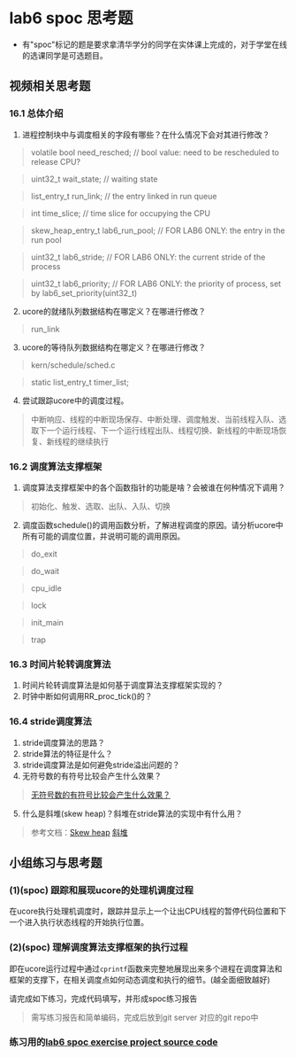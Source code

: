 # lab6 spoc 思考题

- 有"spoc"标记的题是要求拿清华学分的同学在实体课上完成的，对于学堂在线的选课同学是可选题目。


## 视频相关思考题

### 16.1 总体介绍

1. 进程控制块中与调度相关的字段有哪些？在什么情况下会对其进行修改？

 > volatile bool need_resched;                 // bool value: need to be rescheduled to release CPU?

 > uint32_t wait_state;                        // waiting state

 > list_entry_t run_link;                      // the entry linked in run queue

 > int time_slice;                             // time slice for occupying the CPU

 > skew_heap_entry_t lab6_run_pool;            // FOR LAB6 ONLY: the entry in the run pool

 > uint32_t lab6_stride;                       // FOR LAB6 ONLY: the current stride of the process

 > uint32_t lab6_priority;                     // FOR LAB6 ONLY: the priority of process, set by lab6_set_priority(uint32_t)

2. ucore的就绪队列数据结构在哪定义？在哪进行修改？

 > run_link

3. ucore的等待队列数据结构在哪定义？在哪进行修改？

 > kern/schedule/sched.c

 > static list_entry_t timer_list;

4. 尝试跟踪ucore中的调度过程。

 > 中断响应、线程的中断现场保存、中断处理、调度触发、当前线程入队、选取下一个运行线程、下一个运行线程出队、线程切换、新线程的中断现场恢复、新线程的继续执行

### 16.2 调度算法支撑框架

1. 调度算法支撑框架中的各个函数指针的功能是啥？会被谁在何种情况下调用？

 > 初始化、触发、选取、出队、入队、切换

2. 调度函数schedule()的调用函数分析，了解进程调度的原因。请分析ucore中所有可能的调度位置，并说明可能的调用原因。

 > do_exit

 > do_wait

 > cpu_idle

 > lock

 > init_main

 > trap

### 16.3 时间片轮转调度算法

1. 时间片轮转调度算法是如何基于调度算法支撑框架实现的？
2. 时钟中断如何调用RR_proc_tick()的？

### 16.4 stride调度算法

1. stride调度算法的思路？ 
2. stride算法的特征是什么？
3. stride调度算法是如何避免stride溢出问题的？
4. 无符号数的有符号比较会产生什么效果？

 > [无符号数的有符号比较会产生什么效果？](https://piazza.com/class/i5j09fnsl7k5x0?cid=357)

5. 什么是斜堆(skew heap)？斜堆在stride算法的实现中有什么用？

 > 参考文档：[Skew heap](https://en.wikipedia.org/wiki/Skew_heap) [斜堆](http://baike.baidu.com/link?url=BYMgWi8gT5sZE2sG0ndX1CoYZVhe5NJig5s9-u1gO7ldVIxRwLzUpL9pvqN5qEOk_8nGUuJ7VSZNU8pGSicUnK)


## 小组练习与思考题

### (1)(spoc) 跟踪和展现ucore的处理机调度过程

在ucore执行处理机调度时，跟踪并显示上一个让出CPU线程的暂停代码位置和下一个进入执行状态线程的开始执行位置。

### (2)(spoc) 理解调度算法支撑框架的执行过程

即在ucore运行过程中通过`cprintf`函数来完整地展现出来多个进程在调度算法和框架的支撑下，在相关调度点如何动态调度和执行的细节。(越全面细致越好)

请完成如下练习，完成代码填写，并形成spoc练习报告
> 需写练习报告和简单编码，完成后放到git server 对应的git repo中

### 练习用的[lab6 spoc exercise project source code](https://github.com/chyyuu/ucore_lab/tree/master/labcodes_answer/lab6_result)


